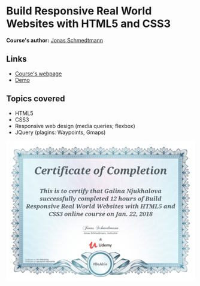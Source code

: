 # Build Responsive Real World Websites with HTML5 and CSS3

**Course's author:** [Jonas Schmedtmann](https://www.facebook.com/jschmedtmann)

## Links
- [Course's webpage](https://www.udemy.com/design-and-develop-a-killer-website-with-html5-and-css3/learn/v4/content)
- [Demo](https://galina-niukhalova.github.io/udemy-html5-and-css3-course/#)

## Topics covered
- HTML5
- CSS3
- Responsive web design (media queries; flexbox)
- JQuery (plagins: Waypoints, Gmaps)

![certificate](https://github.com/galina-niukhalova/udemy-html5-and-css3-course/blob/master/Udemy%20certificate.jpg)
